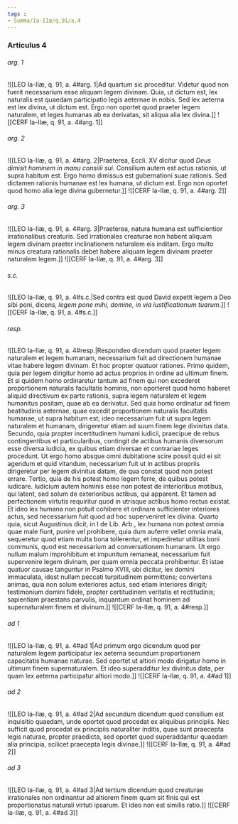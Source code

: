 ```yaml
---
tags : 
- Summa/Ia-IIæ/q.91/a.4
---
```


### Articulus 4

###### arg. 1
![[LEO Ia-IIæ, q. 91, a. 4#arg. 1|Ad quartum sic proceditur. Videtur quod non fuerit necessarium esse aliquam legem divinam. Quia, ut dictum est, lex naturalis est quaedam participatio legis aeternae in nobis. Sed lex aeterna est lex divina, ut dictum est. Ergo non oportet quod praeter legem naturalem, et leges humanas ab ea derivatas, sit aliqua alia lex divina.]]
![[CERF Ia-IIæ, q. 91, a. 4#arg. 1]]

###### arg. 2
![[LEO Ia-IIæ, q. 91, a. 4#arg. 2|Praeterea, Eccli. XV dicitur quod *Deus dimisit hominem in manu consilii sui*. Consilium autem est actus rationis, ut supra habitum est. Ergo homo dimissus est gubernationi suae rationis. Sed dictamen rationis humanae est lex humana, ut dictum est. Ergo non oportet quod homo alia lege divina gubernetur.]]
![[CERF Ia-IIæ, q. 91, a. 4#arg. 2]]

###### arg. 3
![[LEO Ia-IIæ, q. 91, a. 4#arg. 3|Praeterea, natura humana est sufficientior irrationalibus creaturis. Sed irrationales creaturae non habent aliquam legem divinam praeter inclinationem naturalem eis inditam. Ergo multo minus creatura rationalis debet habere aliquam legem divinam praeter naturalem legem.]]
![[CERF Ia-IIæ, q. 91, a. 4#arg. 3]]

###### s.c.
![[LEO Ia-IIæ, q. 91, a. 4#s.c.|Sed contra est quod David expetit legem a Deo sibi poni, dicens, *legem pone mihi, domine, in via iustificationum tuarum*.]]
![[CERF Ia-IIæ, q. 91, a. 4#s.c.]]

###### resp.
![[LEO Ia-IIæ, q. 91, a. 4#resp.|Respondeo dicendum quod praeter legem naturalem et legem humanam, necessarium fuit ad directionem humanae vitae habere legem divinam. Et hoc propter quatuor rationes. Primo quidem, quia per legem dirigitur homo ad actus proprios in ordine ad ultimum finem. Et si quidem homo ordinaretur tantum ad finem qui non excederet proportionem naturalis facultatis hominis, non oporteret quod homo haberet aliquid directivum ex parte rationis, supra legem naturalem et legem humanitus positam, quae ab ea derivatur. Sed quia homo ordinatur ad finem beatitudinis aeternae, quae excedit proportionem naturalis facultatis humanae, ut supra habitum est; ideo necessarium fuit ut supra legem naturalem et humanam, dirigeretur etiam ad suum finem lege divinitus data. Secundo, quia propter incertitudinem humani iudicii, praecipue de rebus contingentibus et particularibus, contingit de actibus humanis diversorum esse diversa iudicia, ex quibus etiam diversae et contrariae leges procedunt. Ut ergo homo absque omni dubitatione scire possit quid ei sit agendum et quid vitandum, necessarium fuit ut in actibus propriis dirigeretur per legem divinitus datam, de qua constat quod non potest errare. Tertio, quia de his potest homo legem ferre, de quibus potest iudicare. Iudicium autem hominis esse non potest de interioribus motibus, qui latent, sed solum de exterioribus actibus, qui apparent. Et tamen ad perfectionem virtutis requiritur quod in utrisque actibus homo rectus existat. Et ideo lex humana non potuit cohibere et ordinare sufficienter interiores actus, sed necessarium fuit quod ad hoc superveniret lex divina. Quarto quia, sicut Augustinus dicit, in I de Lib. Arb., lex humana non potest omnia quae male fiunt, punire vel prohibere, quia dum auferre vellet omnia mala, sequeretur quod etiam multa bona tollerentur, et impediretur utilitas boni communis, quod est necessarium ad conversationem humanam. Ut ergo nullum malum improhibitum et impunitum remaneat, necessarium fuit supervenire legem divinam, per quam omnia peccata prohibentur. Et istae quatuor causae tanguntur in Psalmo XVIII, ubi dicitur, lex domini immaculata, idest nullam peccati turpitudinem permittens; convertens animas, quia non solum exteriores actus, sed etiam interiores dirigit; testimonium domini fidele, propter certitudinem veritatis et rectitudinis; sapientiam praestans parvulis, inquantum ordinat hominem ad supernaturalem finem et divinum.]]
![[CERF Ia-IIæ, q. 91, a. 4#resp.]]

###### ad 1
![[LEO Ia-IIæ, q. 91, a. 4#ad 1|Ad primum ergo dicendum quod per naturalem legem participatur lex aeterna secundum proportionem capacitatis humanae naturae. Sed oportet ut altiori modo dirigatur homo in ultimum finem supernaturalem. Et ideo superadditur lex divinitus data, per quam lex aeterna participatur altiori modo.]]
![[CERF Ia-IIæ, q. 91, a. 4#ad 1]]

###### ad 2
![[LEO Ia-IIæ, q. 91, a. 4#ad 2|Ad secundum dicendum quod consilium est inquisitio quaedam, unde oportet quod procedat ex aliquibus principiis. Nec sufficit quod procedat ex principiis naturaliter inditis, quae sunt praecepta legis naturae, propter praedicta, sed oportet quod superaddantur quaedam alia principia, scilicet praecepta legis divinae.]]
![[CERF Ia-IIæ, q. 91, a. 4#ad 2]]

###### ad 3
![[LEO Ia-IIæ, q. 91, a. 4#ad 3|Ad tertium dicendum quod creaturae irrationales non ordinantur ad altiorem finem quam sit finis qui est proportionatus naturali virtuti ipsarum. Et ideo non est similis ratio.]]
![[CERF Ia-IIæ, q. 91, a. 4#ad 3]]


